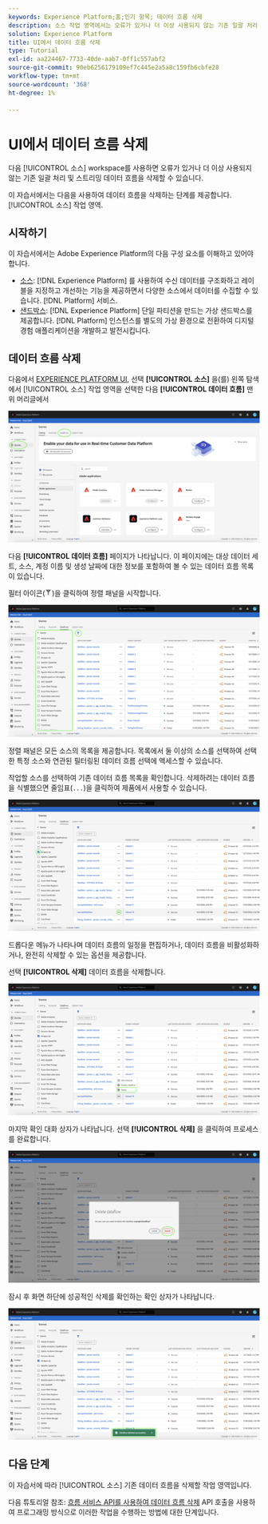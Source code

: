 ```yaml
---
keywords: Experience Platform;홈;인기 항목; 데이터 흐름 삭제
description: 소스 작업 영역에서는 오류가 있거나 더 이상 사용되지 않는 기존 일괄 처리 및 스트리밍 데이터 흐름을 삭제할 수 있는 기능을 제공합니다.
solution: Experience Platform
title: UI에서 데이터 흐름 삭제
type: Tutorial
exl-id: aa224467-7733-40de-aab7-0ff1c557abf2
source-git-commit: 90eb6256179109ef7c445e2a5a8c159fb6cbfe28
workflow-type: tm+mt
source-wordcount: '368'
ht-degree: 1%

---
```


# UI에서 데이터 흐름 삭제

다음 [!UICONTROL 소스] workspace를 사용하면 오류가 있거나 더 이상 사용되지 않는 기존 일괄 처리 및 스트리밍 데이터 흐름을 삭제할 수 있습니다.

이 자습서에서는 다음을 사용하여 데이터 흐름을 삭제하는 단계를 제공합니다. [!UICONTROL 소스] 작업 영역.

## 시작하기

이 자습서에서는 Adobe Experience Platform의 다음 구성 요소를 이해하고 있어야 합니다.

- [소스](../../home.md): [!DNL Experience Platform] 를 사용하여 수신 데이터를 구조화하고 레이블을 지정하고 개선하는 기능을 제공하면서 다양한 소스에서 데이터를 수집할 수 있습니다. [!DNL Platform] 서비스.
- [샌드박스](../../../sandboxes/home.md): [!DNL Experience Platform] 단일 파티션을 만드는 가상 샌드박스를 제공합니다. [!DNL Platform] 인스턴스를 별도의 가상 환경으로 전환하여 디지털 경험 애플리케이션을 개발하고 발전시킵니다.

## 데이터 흐름 삭제

다음에서 [EXPERIENCE PLATFORM UI](https://platform.adobe.com), 선택 **[!UICONTROL 소스]** 을(를) 왼쪽 탐색에서 [!UICONTROL 소스] 작업 영역을 선택한 다음 **[!UICONTROL 데이터 흐름]** 맨 위 머리글에서

![카탈로그](../../images/tutorials/delete/catalog.png)

다음 **[!UICONTROL 데이터 흐름]** 페이지가 나타납니다. 이 페이지에는 대상 데이터 세트, 소스, 계정 이름 및 생성 날짜에 대한 정보를 포함하여 볼 수 있는 데이터 흐름 목록이 있습니다.

필터 아이콘(![filter-icon](../../images/tutorials/delete/filter.png))을 클릭하여 정렬 패널을 시작합니다.

![데이터 흐름](../../images/tutorials/delete/dataflows.png)

정렬 패널은 모든 소스의 목록을 제공합니다. 목록에서 둘 이상의 소스를 선택하여 선택한 특정 소스와 연관된 필터링된 데이터 흐름 선택에 액세스할 수 있습니다.

작업할 소스를 선택하여 기존 데이터 흐름 목록을 확인합니다. 삭제하려는 데이터 흐름을 식별했으면 줄임표(`...`)을 클릭하여 제품에서 사용할 수 있습니다.

![데이터 흐름 필터](../../images/tutorials/delete/dataflows-filter.png)

드롭다운 메뉴가 나타나며 데이터 흐름의 일정을 편집하거나, 데이터 흐름을 비활성화하거나, 완전히 삭제할 수 있는 옵션을 제공합니다.

선택 **[!UICONTROL 삭제]** 데이터 흐름을 삭제합니다.

![삭제](../../images/tutorials/delete/delete.png)

마지막 확인 대화 상자가 나타납니다. 선택 **[!UICONTROL 삭제]** 을 클릭하여 프로세스를 완료합니다.

![confirm](../../images/tutorials/delete/confirm.png)

잠시 후 화면 하단에 성공적인 삭제를 확인하는 확인 상자가 나타납니다.

![확인됨](../../images/tutorials/delete/confirmed.png)

## 다음 단계

이 자습서에 따라 [!UICONTROL 소스] 기존 데이터 흐름을 삭제할 작업 영역입니다.

다음 튜토리얼 참조: [흐름 서비스 API를 사용하여 데이터 흐름 삭제](../../tutorials/api/delete-dataflows.md) API 호출을 사용하여 프로그래밍 방식으로 이러한 작업을 수행하는 방법에 대한 단계입니다.
